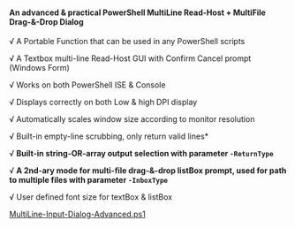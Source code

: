 #### An advanced & practical PowerShell MultiLine Read-Host + MultiFile Drag-&-Drop Dialog

√ A Portable Function that can be used in any PowerShell scripts

√ A Textbox multi-line Read-Host GUI with Confirm Cancel prompt (Windows Form)

√ Works on both PowerShell ISE & Console

√ Displays correctly on both Low & high DPI display

√ Automatically scales window size according to monitor resolution

√ Built-in empty-line scrubbing, only return valid lines*

√ **Built-in string-OR-array output selection with parameter `-ReturnType`**

√ **A 2nd-ary mode for multi-file drag-&-drop listBox prompt, used for path to multiple files with parameter `-InboxType`**

√ User defined font size for textBox & listBox

[MultiLine-Input-Dialog-Advanced.ps1](PowerShell-MultiLine-Input-Dialog-Advanced/blob/main/MultiLine-Input-Dialog-Advanced.ps1)
